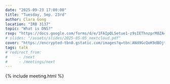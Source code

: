 ```yaml
---
date: "2025-09-23 17:00:00"
title: "Tuesday, Sep. 23rd"
author: Clara Gong
location: "IRB 3137"
topic: "What is DNS?"
rsvp: "https://docs.google.com/forms/d/e/1FAIpQLSetue1-z9sIEThnzprM8ZA41NC7I5ucbDE2jGa-rt46XoNRIA/viewform?embedded=true"
# slides: "/assets/slides/2025-05-05_nextcloud.pdf"
cover: "https://encrypted-tbn0.gstatic.com/images?q=tbn:ANd9GcQoK9dBOjtmzGWyAx59kS7MuK-sHooGtdaKMQ&s"
tags: talk
# redirect_from:
#     - /next
#     - /meetings/next
---
```


{% include meeting.html %}